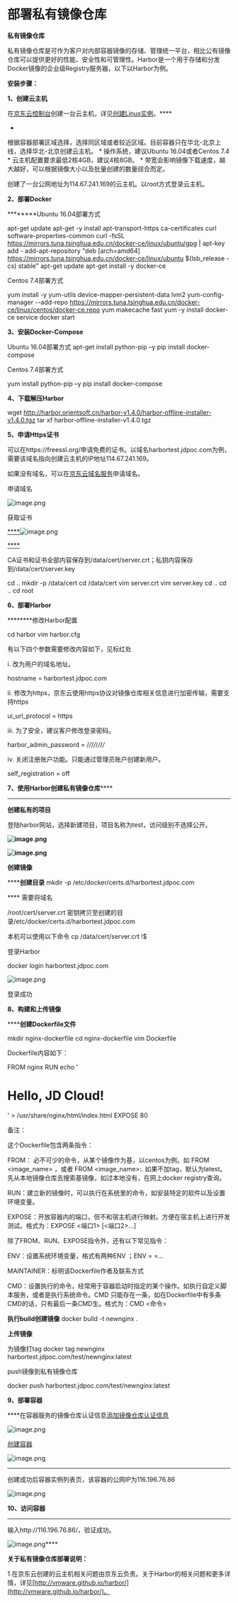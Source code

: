 # 部署私有镜像仓库

**私有镜像仓库**

私有镜像仓库是可作为客户对内部容器镜像的存储、管理统一平台，相比公有镜像仓库可以提供更好的性能、安全性和可管理性。Harbor是一个用于存储和分发Docker镜像的企业级Registry服务器，以下以Harbor为例。

**安装步骤：**

**1、创建云主机**

在[京东云控制台](https://console.jdcloud.com/host/compute/list?dataCenter=bj_02)创建一台云主机，详见[创建Linux实例](https://www.jdcloud.com/help/detail/359/isCatalog/1)。****

* 
根据容器部署区域选择，选择同区域或者较近区域。目前容器只在华北-北京上线，选择华北-北京创建云主机。
* 
操作系统，建议Ubuntu 16.04或者Centos 7.4
* 
云主机配置要求最低2核4GB，建议4核8GB。
* 
带宽会影响镜像下载速度，越大越好，可以根据镜像大小以及批量创建的数量综合而定。

创建了一台公网地址为114.67.241.169的云主机。以root方式登录云主机。

**2、部署Docker**

********Ubuntu 16.04部署方式

apt-get update
apt-get -y install apt-transport-https ca-certificates curl software-properties-common
curl -fsSL https://mirrors.tuna.tsinghua.edu.cn/docker-ce/linux/ubuntu/gpg | apt-key add -
add-apt-repository "deb [arch=amd64] https://mirrors.tuna.tsinghua.edu.cn/docker-ce/linux/ubuntu $(lsb_release -cs) stable"
apt-get update
apt-get install -y docker-ce

Centos 7.4部署方式

yum install -y yum-utils device-mapper-persistent-data lvm2
yum-config-manager --add-repo https://mirrors.tuna.tsinghua.edu.cn/docker-ce/linux/centos/docker-ce.repo
yum makecache fast
yum -y install docker-ce
service docker start

**3、安装Docker-Compose**

Ubuntu 16.04部署方式
apt-get install python-pip –y
pip install docker-compose

Centos 7.4部署方式

yum install python-pip –y
pip install docker-compose

**4、下载解压Harbor**

[]()

[]()
wget http://harbor.orientsoft.cn/harbor-v1.4.0/harbor-offline-installer-v1.4.0.tgz
tar xf harbor-offline-installer-v1.4.0.tgz

**5、申请Https证书**

可以在https://freessl.org/申请免费的证书。以域名harbortest.jdpoc.com为例，需要该域名指向创建云主机的IP地址114.67.241.169。

如果没有域名，可以在[京东云域名服务](https://net.jdcloud.com/)申请域名。

申请域名

![image.png](https://img1.jcloudcs.com/cms/0a169a72-6742-42d3-b4fb-b15f7b10311d20180504095929.png)

获取证书

[****]()![image.png](https://img1.jcloudcs.com/cms/0e22812d-34b0-4f4b-b26a-93fde83472dd20180504095947.png)

[****]()

CA证书和证书全部内容保存到/data/cert/server.crt；私钥内容保存到/data/cert/server.key

cd ..
mkdir -p /data/cert
cd /data/cert
vim server.crt
vim server.key
cd ..
cd ..
cd root

**6、部署Harbor**

********修改Harbor配置

cd harbor
vim harbor.cfg

有以下四个参数需要修改内容如下，见标红处

i. 改为用户的域名地址。

hostname = harbortest.jdpoc.com

ii. 修改为https，京东云使用https协议对镜像仓库相关信息进行加密传输，需要支持https

ui_url_protocol = https

iii. 为了安全，建议客户修改登录密码。

harbor_admin_password = /*/*/*/*/*/*/*/*

iv. 关闭注册账户功能。只能通过管理员账户创建新用户。

self_registration = off

**7、使用Harbor创建私有镜像仓库******

****

**创建私有的项目**

登陆harbor网站，选择新建项目，项目名称为test，访问级别不选择公开。

**![image.png](https://img1.jcloudcs.com/cms/ec2eccd2-559a-4f4a-91a2-3a4a1f3e125820180504102500.png)**

**![image.png](https://img1.jcloudcs.com/cms/533a8541-1497-439e-8b09-a1e4693889e620180504102510.png)**

**创建镜像**

********创建目录****
mkdir -p /etc/docker/certs.d/harbortest.jdpoc.com

**** 需要将域名

/root/cert/server.crt
密钥拷贝至创建的目录/etc/docker/certs.d/harbortest.jdpoc.com

本机可以使用以下命令
cp /data/cert/server.crt !$

登录Harbor

docker login harbortest.jdpoc.com

![image.png](https://img1.jcloudcs.com/cms/1536d4fd-dc20-49b9-aa40-1fc5b092bfd220180504103202.png)

登录成功

**8、构建和上传镜像**

**********创建Dockerfile文件******

mkdir nginx-dockerfile
cd nginx-dockerfile
vim Dockerfile

Dockerfile内容如下：

FROM nginx
RUN echo '<h1>Hello, JD Cloud!</h1>' > /usr/share/nginx/html/index.html
EXPOSE 80

备注：

这个Dockerfile包含两条指令：

FROM： 必不可少的命令，从某个镜像作为基，以centos为例。如 FROM <image_name> ，或者 FROM <image_name>:<tag>. 如果不加tag，默认为latest。先从本地镜像仓库去搜索基镜像，如过本地没有，在网上docker registry查询。

RUN：建立新的镜像时，可以执行在系统里的命令，如安装特定的软件以及设置环境变量。

EXPOSE：开放容器内的端口，但不和宿主机进行映射。方便在宿主机上进行开发测试。格式为：EXPOSE <端口1> [<端口2>...]

除了FROM、RUN、EXPOSE指令外，还有以下常见指令：

ENV：设置系统环境变量，格式有两种ENV <key> <value>；ENV <key1>=<value1> <key2>=<value2>...

MAINTAINER：标明该Dockerfile作者及联系方式

CMD：设置执行的命令，经常用于容器启动时指定的某个操作。如执行自定义脚本服务，或者是执行系统命令。CMD 只能存在一条，如在Dockerfile中有多条CMD的话，只有最后一条CMD生。格式为：CMD <命令>

**执行build创建镜像**
docker build -t newnginx .

**上传镜像**

为镜像打tag
docker tag newnginx harbortest.jdpoc.com/test/newnginx:latest

push镜像到私有镜像仓库

docker push harbortest.jdpoc.com/test/newnginx:latest

**9、部署容器**

****在容器服务的镜像仓库认证信息[添加镜像仓库认证信息](https://console.jdcloud.com/host/secret/list)

![image.png](https://img1.jcloudcs.com/cms/9ddb4024-6005-4345-93c6-421180c0852120180504104137.png)

[创建容器](https://console.jdcloud.com/host/container/create?dataCenter=cn-north-1)

![image.png](https://img1.jcloudcs.com/cms/f20bddfe-bb7e-4cc0-9e1b-4ae0d8799f7f20180504104149.png)

****

创建成功后容器实例列表页，该容器的公网IP为116.196.76.86

![image.png](https://img1.jcloudcs.com/cms/6043400e-f07b-448c-b0fa-2d27c030439720180504104245.png)

**10、访问容器**

****

输入http://116.196.76.86/，验证成功。

![image.png](https://img1.jcloudcs.com/cms/19d38bc9-b603-4722-926e-c59d866ae37d20180504104259.png)****

**关于私有镜像仓库部署说明：**

1.在京东云创建的云主机相关问题由京东云负责。关于Harbor的相关问题和更多详情，详见[http://vmware.github.io/harbor/](http://vmware.github.io/harbor/)。